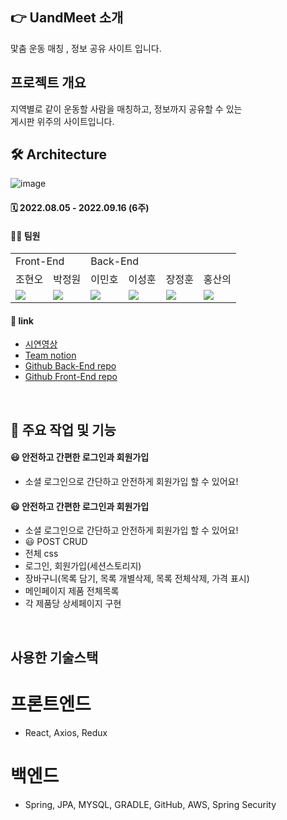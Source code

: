 ## 👉 UandMeet 소개
맟춤 운동 매칭 , 정보 공유 사이트 입니다.
<br>
## 프로젝트 개요
지역별로 같이 운동할 사람을 매칭하고, 정보까지 공유할 수 있는
<br>
게시판 위주의 사이트입니다.

## 🛠 Architecture
![image](https://user-images.githubusercontent.com/56526225/190002286-d5fa17f1-a672-462f-b5da-fd9303cddee4.png)


#### 🗓 2022.08.05 - 2022.09.16 (6주)
#### 🙋‍♂️ 팀원

<table>
  <tr>
    <td colspan="2">Front-End</td>
    <td colspan="4">Back-End</td>
  </tr>
  <tr>
    <td>조현오</td>
    <td>박정원</td>
    <td>이민호</td>
    <td>이성훈</td>
    <td>장정훈</td>
    <td>홍산의</td>
  </tr>
  <tr>
    <td><img src="https://img.shields.io/badge/React-61DAFB?style=flat-square&logo=React&logoColor=white"/></td>
    <td><img src="https://img.shields.io/badge/React-61DAFB?style=flat-square&logo=React&logoColor=white"/></td>
    <td><img src="https://img.shields.io/badge/Springboot-6DB33F?style=flat-square&logo=Springboot&logoColor=white"/></td>
    <td><img src="https://img.shields.io/badge/Springboot-6DB33F?style=flat-square&logo=Springboot&logoColor=white"/></td>
    <td><img src="https://img.shields.io/badge/Springboot-6DB33F?style=flat-square&logo=Springboot&logoColor=white"/></td>
    <td><img src="https://img.shields.io/badge/Springboot-6DB33F?style=flat-square&logo=Springboot&logoColor=white"/></td>
  </tr>
</table>


#### 🔗 link

- [시연영상]()
- [Team notion](https://invincible-flag-377.notion.site/SA-3-395d4213d8b340c0a095245fdcd6aa8d)
- [Github Back-End repo](https://github.com/enkidur/uandmeet)
- [Github Front-End repo](https://github.com/whtnqls124578/CloneCodding)
<br>

## 🚀 주요 작업 및 기능
#### 😃 안전하고 간편한 로그인과 회원가입
- 소셜 로그인으로 간단하고 안전하게 회원가입 할 수 있어요!
#### 😃 안전하고 간편한 로그인과 회원가입
- 소셜 로그인으로 간단하고 안전하게 회원가입 할 수 있어요!
- 😃 POST CRUD
- 전체 css
- 로그인, 회원가입(세션스토리지)
- 장바구니(목록 담기, 목록 개별삭제, 목록 전체삭제, 가격 표시)
- 메인페이지 제품 전체목록
- 각 제품당 상세페이지 구현

<br>

## 사용한 기술스택
# 프론트엔드
- React, Axios, Redux
# 백엔드
- Spring, JPA, MYSQL, GRADLE, GitHub, AWS, Spring Security
